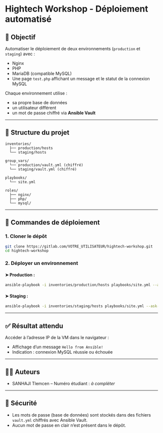 # Hightech Workshop - Déploiement automatisé

## 🎯 Objectif

Automatiser le déploiement de deux environnements (`production` et `staging`) avec :
- Nginx
- PHP
- MariaDB (compatible MySQL)
- Une page `test.php` affichant un message et le statut de la connexion MySQL

Chaque environnement utilise :
- sa propre base de données
- un utilisateur différent
- un mot de passe chiffré via **Ansible Vault**

---

## 📁 Structure du projet

```
inventories/
  ├── production/hosts
  └── staging/hosts

group_vars/
  └── production/vault.yml (chiffré)
  └── staging/vault.yml (chiffré)

playbooks/
  └── site.yml

roles/
  ├── nginx/
  ├── php/
  └── mysql/
```

---

## 🚀 Commandes de déploiement

### 1. Cloner le dépôt

```bash
git clone https://gitlab.com/VOTRE_UTILISATEUR/hightech-workshop.git
cd hightech-workshop
```

### 2. Déployer un environnement

#### ➤ Production :

```bash
ansible-playbook -i inventories/production/hosts playbooks/site.yml --ask-vault-pass -K
```

#### ➤ Staging :

```bash
ansible-playbook -i inventories/staging/hosts playbooks/site.yml --ask-vault-pass -K
```

---

## ✅ Résultat attendu

Accéder à l’adresse IP de la VM dans le navigateur :

- Affichage d’un message `Hello from Ansible!`
- Indication : connexion MySQL réussie ou échouée

---

## 👨‍🎓 Auteurs

- SANHAJI Tlemcen – Numéro étudiant : *à compléter*

---

## 🔐 Sécurité

- Les mots de passe (base de données) sont stockés dans des fichiers `vault.yml` chiffrés avec Ansible Vault.
- Aucun mot de passe en clair n’est présent dans le dépôt.
